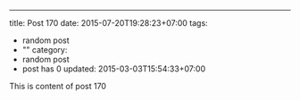 ---
title: Post 170
date: 2015-07-20T19:28:23+07:00
tags:
  - random post
  - ""
category:
  - random post
  - post has 0
updated: 2015-03-03T15:54:33+07:00

This is content of post 170